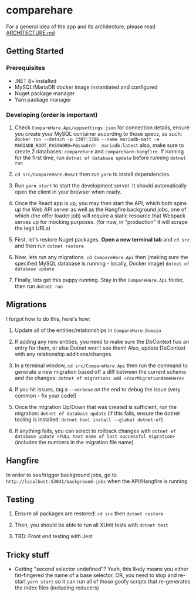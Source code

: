 # comparehare

For a general idea of the app and its architecture, please read [ARCHITECTURE.md](ARCHITECTURE.md)

## Getting Started

### Prerequisites

- .NET 8+ installed
- MySQL/MariaDB docker image instantiated and configured
- Nuget package manager
- Yarn package manager

### Developing (order is important)

1. Check `CompareHare.Api/appsettings.json` for connection details, ensure you create your MySQL container according to those specs, as such:
`docker run --detach -p 3307:3306 --name mariadb-matt -e MARIADB_ROOT_PASSWORD=P@ssw0rd!  mariadb:latest`
also, make sure to create 2 databases: `comparehare` and `comparehare-hangfire`. If running for the first time, run `dotnet ef database update` before running `dotnet run`

2. `cd src/CompareHare.React` then run `yarn` to install dependencies.

3. Run `yarn start` to start the development server. It should automatically open the client in your browser when ready.

4. Once the React app is up, you may then start the API, which both spins up the Web API server as well as the Hangfire background jobs, one of which (the offer loader job) will require a static resource that Webpack serves up for mocking purposes. (for now, in "production" it will scrape the legit URLs)

5. First, let's restore Nuget packages. **Open a new terminal tab** and `cd src` and then run `dotnet restore`

6. Now, lets run any migrations. `cd CompareHare.Api` then (making sure the specified MySQL database is running - locally, Docker image) `dotnet ef database update`

7. Finally, lets get this puppy running. Stay in the `CompareHare.Api` folder, then run `dotnet run`

## Migrations

I forgot how to do this, here's how:

1. Update all of the entities/relationships in `CompareHare.Domain`

2. If adding any new entities, you need to make sure the DbContext has an entry for them, or else Dotnet won't see them! Also, update DbContext with any relationship additions/changes.

3. In a terminal window, `cd src/CompareHare.Api` then run the command to generate a new migration based off a diff between the current schema and the changes:
`dotnet ef migrations add <YourMigrationNameHere>`

4. If you hit issues, tag a `--verbose` on the end to debug the issue (very common - fix your code!)

5. Once the migration Up/Down that was created is sufficient, run the migration: `dotnet ef database update` (if this fails, ensure the dotnet tooling is installed: `dotnet tool install --global dotnet-ef`)

6. If anything fails, you can select to rollback changes with `dotnet ef database update <FULL text name of last successful migration>` (includes the numbers in the migration file name)

## Hangfire

In order to see/trigger background jobs, go to `http://localhost:53041/background-jobs` when the API/Hangfire is running

## Testing

1. Ensure all packages are restored: `cd src` then `dotnet restore`

2. Then, you should be able to run all XUnit tests with `dotnet test`

3. TBD: Front end testing with Jest

## Tricky stuff

- Getting "second selector undefined"? Yeah, this likely means you either fat-fingered the name of a base selector, OR, you need to stop and re-start `yarn start` so it can run all of those goofy scripts that re-generates the index files (including reducers)
